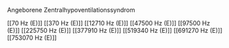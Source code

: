 Angeborene Zentralhypoventilationssyndrom

[[70 Hz (E)]]
[[370 Hz (E)]]
[[12710 Hz (E)]]
[[47500 Hz (E)]]
[[97500 Hz (E)]]
[[225750 Hz (E)]]
[[377910 Hz (E)]]
[[519340 Hz (E)]]
[[691270 Hz (E)]]
[[753070 Hz (E)]]